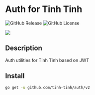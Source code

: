 # Auth for Tinh Tinh

<div>
<img alt="GitHub Release" src="https://img.shields.io/github/v/release/tinh-tinh/auth">
<img alt="GitHub License" src="https://img.shields.io/github/license/tinh-tinh/auth">
</div>

![](https://avatars.githubusercontent.com/u/178628733?s=400&u=2a8230486a43595a03a6f9f204e54a0046ce0cc4&v=4)

## Description

Auth utilities for Tinh Tinh based on JWT

## Install 

```bash
go get -u github.com/tinh-tinh/auth/v2
```